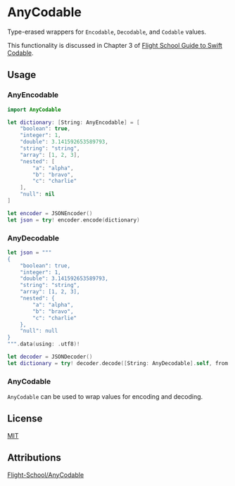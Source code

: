 # AnyCodable

Type-erased wrappers for `Encodable`, `Decodable`, and `Codable` values.

This functionality is discussed in Chapter 3 of
[Flight School Guide to Swift Codable](https://flight.school/books/codable).

## Usage

### AnyEncodable

```swift
import AnyCodable

let dictionary: [String: AnyEncodable] = [
    "boolean": true,
    "integer": 1,
    "double": 3.141592653589793,
    "string": "string",
    "array": [1, 2, 3],
    "nested": [
        "a": "alpha",
        "b": "bravo",
        "c": "charlie"
    ],
    "null": nil
]

let encoder = JSONEncoder()
let json = try! encoder.encode(dictionary)
```

### AnyDecodable

```swift
let json = """
{
    "boolean": true,
    "integer": 1,
    "double": 3.141592653589793,
    "string": "string",
    "array": [1, 2, 3],
    "nested": {
        "a": "alpha",
        "b": "bravo",
        "c": "charlie"
    },
    "null": null
}
""".data(using: .utf8)!

let decoder = JSONDecoder()
let dictionary = try! decoder.decode([String: AnyDecodable].self, from: json)
```

### AnyCodable

`AnyCodable` can be used to wrap values for encoding and decoding.

## License

[MIT](https://github.com/daangn/KarrotCodableKit/ThirdPartyLicenses/AnyCodable/LICENSE)

## Attributions

[Flight-School/AnyCodable](https://github.com/Flight-School/AnyCodable)
